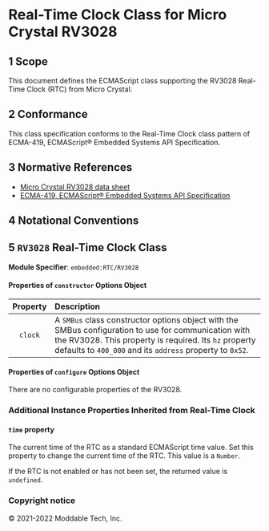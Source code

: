 
# Real-Time Clock Class for Micro Crystal RV3028

## 1 Scope

This document defines the ECMAScript class supporting the RV3028 Real-Time Clock (RTC) from Micro Crystal.

## 2 Conformance

This class specification conforms to the Real-Time Clock class pattern of ECMA-419, ECMAScript® Embedded Systems API Specification.

## 3 Normative References

- [Micro Crystal RV3028 data sheet](https://www.microcrystal.com/fileadmin/Media/Products/RTC/App.Manual/RV-3028-C7_App-Manual.pdf)
- [ECMA-419, ECMAScript® Embedded Systems API Specification](https://419.ecma-international.org)

## 4 Notational Conventions

## 5 `RV3028` Real-Time Clock Class

**Module Specifier**: `embedded:RTC/RV3028`


#### Properties of `constructor` Options Object

| Property | Description |
| :---: | :--- |
| `clock` | A `SMBus` class constructor options object with the SMBus configuration to use for communication with the RV3028. This property is required. Its `hz` property defaults to `400_000` and its `address` property to `0x52`.


#### Properties of `configure` Options Object

There are no configurable properties of the RV3028.

### Additional Instance Properties Inherited from Real-Time Clock

#### `time` property

The current time of the RTC as a standard ECMAScript time value. Set this property to change the current time of the RTC. This value is a `Number`.

If the RTC is not enabled or has not been set, the returned value is `undefined`.


### Copyright notice

© 2021-2022 Moddable Tech, Inc.

